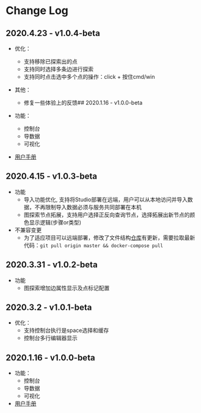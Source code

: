 # Change Log

## 2020.4.23 - v1.0.4-beta

- 优化：
  - 支持移除已探索出的点
  - 支持同时选择多条边进行探索
  - 支持同时点击选中多个点的操作：click + 按住cmd/win
- 其他：
  - 修复一些体验上的反馈## 2020.1.16 - v1.0.0-beta

- 功能：
  - 控制台
  - 导数据
  - 可视化
- [用户手册](nebula-graph-studio-user-guide-cn.md)

## 2020.4.15 - v1.0.3-beta

- 功能
  - 导入功能优化, 支持将Studio部署在远端，用户可以从本地访问并导入数据，不再限制导入数据必须与服务共同部署在本机
  - 图探索节点拓展，支持用户选择正反向查询节点，选择拓展出新节点的颜色显示逻辑(步骤or类型)
- 不兼容变更
  - 为了适应项目可以远端部署，修改了文件结构[仓库](https://github.com/vesoft-inc/nebula-web-docker)有更新，需要拉取最新代码：`git pull origin master && docker-compose pull`

## 2020.3.31 - v1.0.2-beta

- 功能
  - 图探索增加边属性显示及点标记配置

## 2020.3.2 - v1.0.1-beta

- 优化：
  - 支持控制台执行是space选择和缓存
  - 控制台多行编辑器显示

## 2020.1.16 - v1.0.0-beta

- 功能：
  - 控制台
  - 导数据
  - 可视化
- [用户手册](nebula-graph-studio-user-guide-cn.md)
